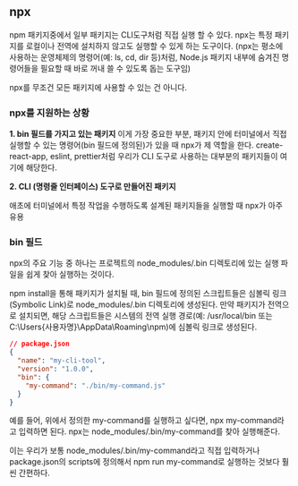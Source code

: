 ## npx

npm 패키지중에서 일부 패키지는 CLI도구처럼 직접 실행 할 수 있다.
npx는 특정 패키지를 로컬이나 전역에 설치하지 않고도 실행할 수 있게 하는 도구이다.
(npx는 평소에 사용하는 운영체제의 명령어(예: ls, cd, dir 등)처럼, Node.js 패키지 내부에 숨겨진 명령어들을 필요할 때 바로 꺼내 쓸 수 있도록 돕는 도구임)

npx를 무조건 모든 패키지에 사용할 수 있는 건 아니다.

### npx를 지원하는 상황

**1. bin 필드를 가지고 있는 패키지**
이게 가장 중요한 부분, 패키지 안에 터미널에서 직접 실행할 수 있는 명령어(bin 필드에 정의된)가 있을 때 npx가 제 역할을 한다. create-react-app, eslint, prettier처럼 우리가 CLI 도구로 사용하는 대부분의 패키지들이 여기에 해당한다.

**2. CLI (명령줄 인터페이스) 도구로 만들어진 패키지**

애초에 터미널에서 특정 작업을 수행하도록 설계된 패키지들을 실행할 때 npx가 아주 유용

### bin 필드

npx의 주요 기능 중 하나는 프로젝트의 node_modules/.bin 디렉토리에 있는 실행 파일을 쉽게 찾아 실행하는 것이다.

npm install을 통해 패키지가 설치될 때, bin 필드에 정의된 스크립트들은 심볼릭 링크(Symbolic Link)로 node_modules/.bin 디렉토리에 생성된다.
만약 패키지가 전역으로 설치되면, 해당 스크립트들은 시스템의 전역 실행 경로(예: /usr/local/bin 또는 C:\Users\{사용자명}\AppData\Roaming\npm)에 심볼릭 링크로 생성된다.

```json
// package.json
{
  "name": "my-cli-tool",
  "version": "1.0.0",
  "bin": {
    "my-command": "./bin/my-command.js"
  }
}
```

예를 들어, 위에서 정의한 my-command를 실행하고 싶다면, npx my-command라고 입력하면 된다. npx는 node_modules/.bin/my-command를 찾아 실행해준다.

이는 우리가 보통 node_modules/.bin/my-command라고 직접 입력하거나 package.json의 scripts에 정의해서 npm run my-command로 실행하는 것보다 훨씬 간편하다.
